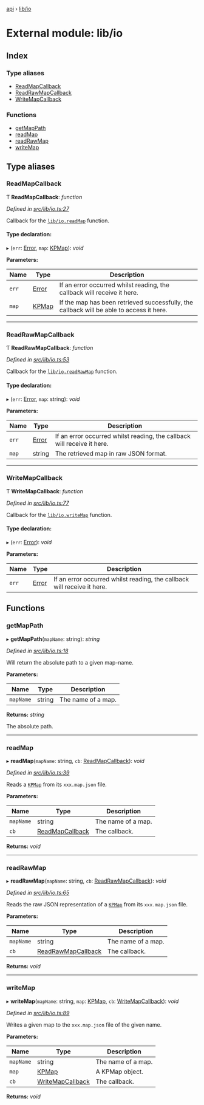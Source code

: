 [api](../README.md) › [lib/io](lib_io.md)

# External module: lib/io

## Index

### Type aliases

* [ReadMapCallback](lib_io.md#readmapcallback)
* [ReadRawMapCallback](lib_io.md#readrawmapcallback)
* [WriteMapCallback](lib_io.md#writemapcallback)

### Functions

* [getMapPath](lib_io.md#getmappath)
* [readMap](lib_io.md#readmap)
* [readRawMap](lib_io.md#readrawmap)
* [writeMap](lib_io.md#writemap)

## Type aliases

###  ReadMapCallback

Ƭ **ReadMapCallback**: *function*

*Defined in [src/lib/io.ts:27](https://github.com/KainPlan/api/blob/3eeae78/src/lib/io.ts#L27)*

Callback for the [`lib/io.readMap`](lib_io.md#readmap) function.

#### Type declaration:

▸ (`err`: [Error](../classes/errors.duplicatesessionerror.md#static-error), `map`: [KPMap](../classes/models.kpmap.md)): *void*

**Parameters:**

Name | Type | Description |
------ | ------ | ------ |
`err` | [Error](../classes/errors.duplicatesessionerror.md#static-error) | If an error occurred whilst reading, the callback will receive it here. |
`map` | [KPMap](../classes/models.kpmap.md) | If the map has been retrieved successfully, the callback will be able to access it here.  |

___

###  ReadRawMapCallback

Ƭ **ReadRawMapCallback**: *function*

*Defined in [src/lib/io.ts:53](https://github.com/KainPlan/api/blob/3eeae78/src/lib/io.ts#L53)*

Callback for the [`lib/io.readRawMap`](lib_io.md#readrawmap) function.

#### Type declaration:

▸ (`err`: [Error](../classes/errors.duplicatesessionerror.md#static-error), `map`: string): *void*

**Parameters:**

Name | Type | Description |
------ | ------ | ------ |
`err` | [Error](../classes/errors.duplicatesessionerror.md#static-error) | If an error occurred whilst reading, the callback will receive it here. |
`map` | string | The retrieved map in raw JSON format.  |

___

###  WriteMapCallback

Ƭ **WriteMapCallback**: *function*

*Defined in [src/lib/io.ts:77](https://github.com/KainPlan/api/blob/3eeae78/src/lib/io.ts#L77)*

Callback for the [`lib/io.writeMap`](lib_io.md#writemap) function.

#### Type declaration:

▸ (`err`: [Error](../classes/errors.duplicatesessionerror.md#static-error)): *void*

**Parameters:**

Name | Type | Description |
------ | ------ | ------ |
`err` | [Error](../classes/errors.duplicatesessionerror.md#static-error) | If an error occurred whilst reading, the callback will receive it here.  |

## Functions

###  getMapPath

▸ **getMapPath**(`mapName`: string): *string*

*Defined in [src/lib/io.ts:18](https://github.com/KainPlan/api/blob/3eeae78/src/lib/io.ts#L18)*

Will return the absolute path to a given map-name.

**Parameters:**

Name | Type | Description |
------ | ------ | ------ |
`mapName` | string | The name of a map. |

**Returns:** *string*

The absolute path.

___

###  readMap

▸ **readMap**(`mapName`: string, `cb`: [ReadMapCallback](lib_io.md#readmapcallback)): *void*

*Defined in [src/lib/io.ts:39](https://github.com/KainPlan/api/blob/3eeae78/src/lib/io.ts#L39)*

Reads a [`KPMap`](../classes/models.kpmap.md) from its `xxx.map.json` file.

**Parameters:**

Name | Type | Description |
------ | ------ | ------ |
`mapName` | string | The name of a map. |
`cb` | [ReadMapCallback](lib_io.md#readmapcallback) | The callback.  |

**Returns:** *void*

___

###  readRawMap

▸ **readRawMap**(`mapName`: string, `cb`: [ReadRawMapCallback](lib_io.md#readrawmapcallback)): *void*

*Defined in [src/lib/io.ts:65](https://github.com/KainPlan/api/blob/3eeae78/src/lib/io.ts#L65)*

Reads the raw JSON representation of a [`KPMap`](../classes/models.kpmap.md) from its `xxx.map.json` file.

**Parameters:**

Name | Type | Description |
------ | ------ | ------ |
`mapName` | string | The name of a map. |
`cb` | [ReadRawMapCallback](lib_io.md#readrawmapcallback) | The callback.  |

**Returns:** *void*

___

###  writeMap

▸ **writeMap**(`mapName`: string, `map`: [KPMap](../classes/models.kpmap.md), `cb`: [WriteMapCallback](lib_io.md#writemapcallback)): *void*

*Defined in [src/lib/io.ts:89](https://github.com/KainPlan/api/blob/3eeae78/src/lib/io.ts#L89)*

Writes a given map to the `xxx.map.json` file of the given name.

**Parameters:**

Name | Type | Description |
------ | ------ | ------ |
`mapName` | string | The name of a map. |
`map` | [KPMap](../classes/models.kpmap.md) | A KPMap object. |
`cb` | [WriteMapCallback](lib_io.md#writemapcallback) | The callback.  |

**Returns:** *void*
